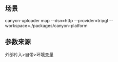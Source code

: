 ## 场景

canyon-uploader map --dsn=http --provider=tripgl --workspace=./packages/canyon-platform

## 参数来源

外部传入>自带>环境变量